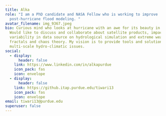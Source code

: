 ```yaml
---
title: Alka
role: "I am a PhD candidate and NASA Fellow who is working to improve
  post-hurricane flood modeling. "
avatar_filename: img_9367.jpeg
bio: Curious mind who looks at hurricane with an awe for its beauty in chaos.
  Would like to discuss and collaborate about satellite products, impacts of
  variability in data source on hydrological simulation and extreme weather,
  fractals and chaos theory. My vision is to provide tools and solution for
  multi-scale hydro-climatic issues.
social:
  - display:
      header: false
    link: https://www.linkedin.com/in/alkapurdue
    icon_pack: fas
    icon: envelope
  - display:
      header: false
    link: https://github.itap.purdue.edu/tiwari13
    icon_pack: fas
    icon: envelope
email: tiwari13@purdue.edu
superuser: false
---
```

